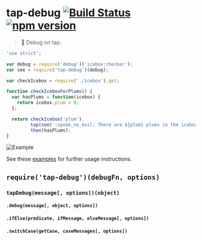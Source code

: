 # tap-debug [![Build Status](https://travis-ci.org/sebinsua/tap-debug.png)](https://travis-ci.org/sebinsua/tap-debug) [![npm version](https://badge.fury.io/js/tap-debug.svg)](https://www.npmjs.com/package/tap-debug)
> :beer: Debug on tap.

```javascript
'use strict';

var debug = require('debug')('icebox:checker');
var see = require('tap-debug')(debug);

var checkIcebox = require('./icebox').get;

function checkIceboxForPlums() {
  var hasPlums = function(icebox) {
    return icebox.plum > 0;
  };

  return checkIcebox('plum').
         tap(see(':speak_no_evil: There are ${plum} plums in the icebox.')).
         then(hasPlums);
}
```

![Example](http://i.imgur.com/WkG5T1N.png)

See these [examples](https://github.com/sebinsua/tap-debug/blob/master/examples.js) for further usage instructions.

## `require('tap-debug')(debugFn, options)`

### `tapDebug(message[, options])(object)`

#### `.debug(message[, object, options])`

#### `.ifElse(predicate, ifMessage, elseMessage[, options])`

#### `.switchCase(getCase, caseMessages[, options])`
